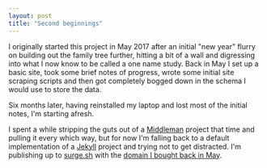 ```yaml
---
layout: post
title: "Second beginnings"
---
```


I originally started this project in May 2017 after an initial "new year" flurry on building out the family tree further, hitting a bit of a wall and digressing into what I now know to be called a one name study. Back in May I set up a basic site, took some brief notes of progress, wrote some initial site scraping scripts and then got completely bogged down in the schema I would use to store the data.

Six months later, having reinstalled my laptop and lost most of the initial notes, I'm starting afresh.

I spent a while stripping the guts out of a [Middleman](https://middlemanapp.com) project that time and pulling it every which way, but for now I'm falling back to a default implementation of a [Jekyll](https://jekyllrb.com) project and trying not to get distracted. I'm publishing up to [surge.sh](http://surge.sh) with the [domain I bought back in May](http://surge.sh/help/adding-a-custom-domain).



